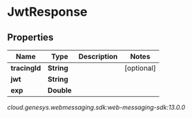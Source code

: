 # JwtResponse


## Properties

| Name | Type | Description | Notes |
| ------------ | ------------- | ------------- | ------------- |
| **tracingId** | **String** |  |  [optional] |
| **jwt** | **String** |  |  |
| **exp** | **Double** |  |  |




_cloud.genesys.webmessaging.sdk:web-messaging-sdk:13.0.0_
